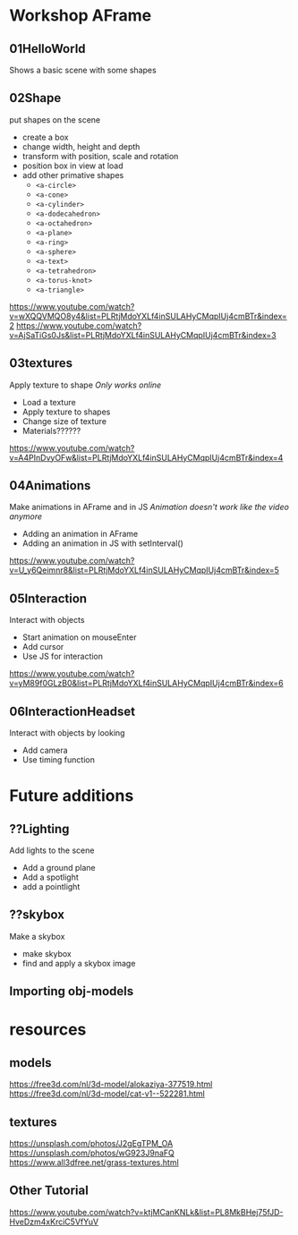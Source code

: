 # Workshop AFrame

## 01HelloWorld
Shows a basic scene with some shapes

## 02Shape
put shapes on the scene
* create a box
* change width, height and depth
* transform with position, scale and rotation
* position box in view at load
* add other primative shapes
	* `<a-circle>`
	* `<a-cone>`
	* `<a-cylinder>`
	* `<a-dodecahedron>`
	* `<a-octahedron>`
	* `<a-plane>`
	* `<a-ring>`
	* `<a-sphere>`
	* `<a-text>`
	* `<a-tetrahedron>`
	* `<a-torus-knot>`
	* `<a-triangle>`

https://www.youtube.com/watch?v=wXQQVMQO8y4&list=PLRtjMdoYXLf4inSULAHyCMqpIUj4cmBTr&index=2
https://www.youtube.com/watch?v=AjSaTiGs0Js&list=PLRtjMdoYXLf4inSULAHyCMqpIUj4cmBTr&index=3

## 03textures
Apply texture to shape
_Only works online_
* Load a texture
* Apply texture to shapes
* Change size of texture
* Materials??????

https://www.youtube.com/watch?v=A4PInDvyOFw&list=PLRtjMdoYXLf4inSULAHyCMqpIUj4cmBTr&index=4

## 04Animations
Make animations in AFrame and in JS
_Animation doesn't work like the video anymore_
* Adding an animation in AFrame
* Adding an animation in JS with setInterval()

https://www.youtube.com/watch?v=U_y6Qeimnr8&list=PLRtjMdoYXLf4inSULAHyCMqpIUj4cmBTr&index=5

## 05Interaction
Interact with objects
* Start animation on mouseEnter
* Add cursor
* Use JS for interaction

https://www.youtube.com/watch?v=yM89f0GLzB0&list=PLRtjMdoYXLf4inSULAHyCMqpIUj4cmBTr&index=6

## 06InteractionHeadset
Interact with objects by looking
* Add camera
* Use timing function






# Future additions
## ??Lighting
Add lights to the scene
* Add a ground plane
* Add a spotlight
* add a pointlight

## ??skybox
Make a skybox
* make skybox
* find and apply a skybox image

## Importing obj-models






# resources
## models
https://free3d.com/nl/3d-model/alokaziya-377519.html
https://free3d.com/nl/3d-model/cat-v1--522281.html

## textures
https://unsplash.com/photos/J2gEgTPM_OA
https://unsplash.com/photos/wG923J9naFQ
https://www.all3dfree.net/grass-textures.html

## Other Tutorial
https://www.youtube.com/watch?v=ktjMCanKNLk&list=PL8MkBHej75fJD-HveDzm4xKrciC5VfYuV